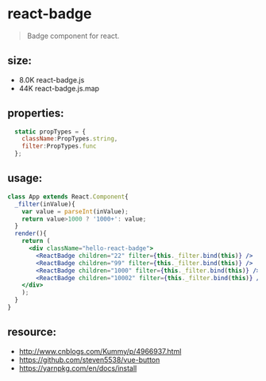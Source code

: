 # react-badge
> Badge component for react.

## size:
+ 8.0K	react-badge.js
+ 44K	react-badge.js.map

## properties:
```javascript
  static propTypes = {
    className:PropTypes.string,
    filter:PropTypes.func
  };
```

## usage:
```jsx
class App extends React.Component{
  _filter(inValue){
    var value = parseInt(inValue);
    return value>1000 ? '1000+': value;
  }
  render(){
    return (
      <div className="hello-react-badge">
        <ReactBadge children="22" filter={this._filter.bind(this)} />
        <ReactBadge children="99" filter={this._filter.bind(this)} />
        <ReactBadge children="1000" filter={this._filter.bind(this)} />
        <ReactBadge children="10002" filter={this._filter.bind(this)} />
    </div>
    );
  }
}
```

## resource:
+ http://www.cnblogs.com/Kummy/p/4966937.html
+ https://github.com/steven5538/vue-button
+ https://yarnpkg.com/en/docs/install

